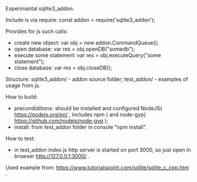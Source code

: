 Experimantal sqlite3_addon.

Include is via require:
const addon = require('sqlite3_addon');

Provides for js such calls:
- create new object:
	var obj = new addon.CommandQueue();
- open database:
	var res = obj.openDB("somedb");
- execute some statement: 
	var res = obj.executeQuery("some statement");
- close database:
	var res = obj.closeDB();

Structure:
sqlite3_addon/ - addon source folder;
test_addon/ - examples of usage from js.

How to build:
- precondiditions: should be installed and configured NodeJS( https://nodejs.org/en/ , includes npm ) and node-gyp( https://github.com/nodejs/node-gyp );
- install: from test_addon folder in console "npm install".

How to test:
- in test_addon index.js http server is started on port 3000, so just open in browser http://127.0.0.1:3000/ .

Used example from: https://www.tutorialspoint.com/sqlite/sqlite_c_cpp.htm .
